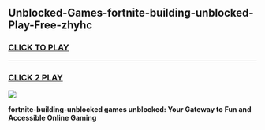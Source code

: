 
## Unblocked-Games-fortnite-building-unblocked-Play-Free-zhyhc
<h3>
<a href="https://premium76.site?title=fortnite-building-unblocked&ref=12A">CLICK TO PLAY</a></h3>
<hr>

<h3>
<a href="https://premium76.site?title=fortnite-building-unblocked&ref=12A">CLICK 2 PLAY</a>
  
</h3>

<a href="https://premium76.site?title=fortnite-building-unblocked&ref=12A"><img src="https://clearcache.store/games.png"></a>


**fortnite-building-unblocked games unblocked: Your Gateway to Fun and Accessible Online Gaming**
